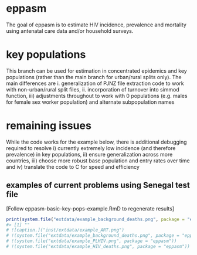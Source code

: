 
<!-- README.md is generated from README.Rmd. Please edit that file -->

# eppasm

The goal of eppasm is to estimate HIV incidence, prevalence and
mortality using antenatal care data and/or household surveys.

# key populations

This branch can be used for estimation in concentrated epidemics and key
populations (rather than the main branch for urban/rural splits only).
The main differences are i. generalization of PJNZ file extraction code
to work with non-urban/rural split files, ii. incorporation of turnover
into simmod function, iii) adjustments throughout to work with 0
populations (e.g. males for female sex worker population) and alternate
subpopulation names

# remaining issues

While the code works for the example below, there is additional
debugging required to resolve i) currently extremely low incidence (and
therefore prevalence) in key populations, ii) ensure generalization
across more countries, iii) choose more robust base population and entry
rates over time and iv) translate the code to C for speed and efficiency

## examples of current problems using Senegal test file

\[Follow eppasm-basic-key-pops-example.RmD to regenerate results\]

``` r
print(system.file("extdata/example_background_deaths.png", package = "eppasm"))
#> [1] ""
# ![caption.]("inst/extdata/example_ART.png")
# !(system.file("extdata/example_background_deaths.png", package = "eppasm"))
# !(system.file("extdata/example_PLHIV.png", package = "eppasm"))
# !(system.file("extdata/example_HIV_deaths.png", package = "eppasm"))
```

